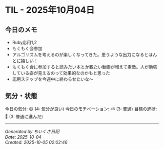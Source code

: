 # TIL - 2025年10月04日

## 今日のメモ
- Ruby応用1,2
- もくもく会参加
- アルゴリズムを考えるのが楽しくなってきた。思うような出力になるとほんとに嬉しい！
- もくもく会に参加すると読みたい本とか観たい動画が増えて素敵。人が勉強している姿が見えるのって効果的なのかもと思った
- 応用ステップを今週中に終わらせたいな〜

## 気分・状態
今日の気分: 😄 (4: 気分が良い)
今日のモチベーション: ⛅ (3: 普通)
目標の進捗: 🌱 (3: 普通に進んだ)

---
*Generated by ちいくさ日記*  
*Date: 2025-10-04*  
*Created: 2025-10-05 02:02:46*

